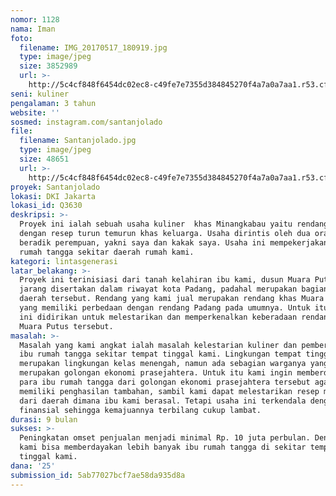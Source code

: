 ```yaml
---
nomor: 1128
nama: Iman
foto:
  filename: IMG_20170517_180919.jpg
  type: image/jpeg
  size: 3852989
  url: >-
    http://5c4cf848f6454dc02ec8-c49fe7e7355d384845270f4a7a0a7aa1.r53.cf2.rackcdn.com/ad500d08-47bd-4bb2-9b33-7af4e9ee7a30/IMG_20170517_180919.jpg
seni: kuliner
pengalaman: 3 tahun
website: ''
sosmed: instagram.com/santanjolado
file:
  filename: Santanjolado.jpg
  type: image/jpeg
  size: 48651
  url: >-
    http://5c4cf848f6454dc02ec8-c49fe7e7355d384845270f4a7a0a7aa1.r53.cf2.rackcdn.com/debf3bd0-e972-4259-b57a-5a202e205409/Santanjolado.jpg
proyek: Santanjolado
lokasi: DKI Jakarta
lokasi_id: Q3630
deskripsi: >-
  Proyek ini ialah sebuah usaha kuliner  khas Minangkabau yaitu rendang kemasan
  dengan resep turun temurun khas keluarga. Usaha dirintis oleh dua orang kakak
  beradik perempuan, yakni saya dan kakak saya. Usaha ini mempekerjakan para ibu
  rumah tangga sekitar daerah rumah kami.
kategori: lintasgenerasi
latar_belakang: >-
  Proyek ini terinisiasi dari tanah kelahiran ibu kami, dusun Muara Putus, yang
  jarang disertakan dalam riwayat kota Padang, padahal merupakan bagian dari
  daerah tersebut. Rendang yang kami jual merupakan rendang khas Muara Putus
  yang memiliki perbedaan dengan rendang Padang pada umumnya. Untuk itu usaha
  ini didirikan untuk melestarikan dan memperkenalkan keberadaan rendang khas
  Muara Putus tersebut.
masalah: >-
  Masalah yang kami angkat ialah masalah kelestarian kuliner dan pemberdayaan
  ibu rumah tangga sekitar tempat tinggal kami. Lingkungan tempat tinggal kami
  merupakan lingkungan kelas menengah, namun ada sebagian warganya yang
  merupakan golongan ekonomi prasejahtera. Untuk itu kami ingin memberdayakan
  para ibu rumah tangga dari golongan ekonomi prasejahtera tersebut agar
  memiliki penghasilan tambahan, sambil kami dapat melestarikan resep masakan
  dari daerah dimana ibu kami berasal. Tetapi usaha ini terkendala dengan modal
  finansial sehingga kemajuannya terbilang cukup lambat.
durasi: 9 bulan
sukses: >-
  Peningkatan omset penjualan menjadi minimal Rp. 10 juta perbulan. Dengan itu,
  kami bisa memberdayakan lebih banyak ibu rumah tangga di sekitar tempat
  tinggal kami.
dana: '25'
submission_id: 5ab77027bcf7ae58da935d8a
---
```

